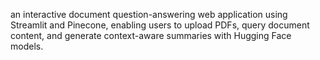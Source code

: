 an interactive document question-answering web application using Streamlit and Pinecone, enabling users to upload PDFs, query document content, and generate context-aware summaries with Hugging Face models.
